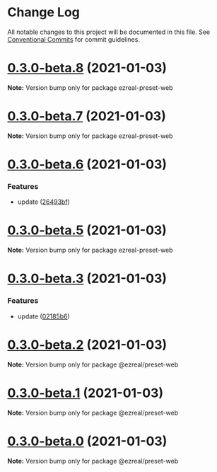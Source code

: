 # Change Log

All notable changes to this project will be documented in this file.
See [Conventional Commits](https://conventionalcommits.org) for commit guidelines.

# [0.3.0-beta.8](https://github.com/ezrealjs/ezreal/compare/v0.3.0-beta.7...v0.3.0-beta.8) (2021-01-03)

**Note:** Version bump only for package ezreal-preset-web





# [0.3.0-beta.7](https://github.com/ezrealjs/ezreal/compare/v0.3.0-beta.6...v0.3.0-beta.7) (2021-01-03)

**Note:** Version bump only for package ezreal-preset-web





# [0.3.0-beta.6](https://github.com/ezrealjs/ezreal/compare/v0.3.0-beta.5...v0.3.0-beta.6) (2021-01-03)


### Features

* update ([26493bf](https://github.com/ezrealjs/ezreal/commit/26493bf8ab672601065934089dfe16b7f5f9a75a))





# [0.3.0-beta.5](https://github.com/ezrealjs/ezreal/compare/v0.3.0-beta.3...v0.3.0-beta.5) (2021-01-03)

**Note:** Version bump only for package ezreal-preset-web





# [0.3.0-beta.3](https://github.com/ezrealjs/ezreal/compare/v0.3.0-beta.2...v0.3.0-beta.3) (2021-01-03)


### Features

* update ([02185b6](https://github.com/ezrealjs/ezreal/commit/02185b605cfb57c7c9f4d658aa8c1ef0fa74754d))





# [0.3.0-beta.2](https://github.com/ezrealjs/ezreal/compare/v0.3.0-beta.1...v0.3.0-beta.2) (2021-01-03)

**Note:** Version bump only for package @ezreal/preset-web





# [0.3.0-beta.1](https://github.com/ezrealjs/ezreal/compare/v0.3.0-beta.0...v0.3.0-beta.1) (2021-01-03)

**Note:** Version bump only for package @ezreal/preset-web





# [0.3.0-beta.0](https://github.com/ezrealjs/ezreal/compare/v0.2.3-beta.0...v0.3.0-beta.0) (2021-01-03)

**Note:** Version bump only for package @ezreal/preset-web
